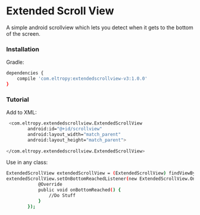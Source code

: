 # Extended Scroll View

A simple android scrollview which lets you detect when it gets to the bottom of the screen.

### Installation
Gradle: 
```sh
dependencies {
    compile 'com.eltropy:extendedscrollview-v3:1.0.0'
}
```
### Tutorial

Add to XML: 
```sh
 <com.eltropy.extendedscrollview.ExtendedScrollView
        android:id="@+id/scrollview"
        android:layout_width="match_parent"
        android:layout_height="match_parent">
        
</com.eltropy.extendedscrollview.ExtendedScrollView>
```

Use in any class:

```sh
ExtendedScrollView extendedScrollView = (ExtendedScrollView) findViewById(R.id.scrollview);
extendedScrollView.setOnBottomReachedListener(new ExtendedScrollView.OnBottomReachedListener() {
            @Override
            public void onBottomReached() {
                //Do Stuff
            }
        });
```



